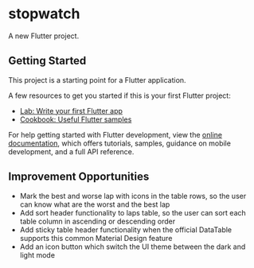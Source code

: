 # stopwatch

A new Flutter project.

## Getting Started

This project is a starting point for a Flutter application.

A few resources to get you started if this is your first Flutter project:

- [Lab: Write your first Flutter app](https://docs.flutter.dev/get-started/codelab)
- [Cookbook: Useful Flutter samples](https://docs.flutter.dev/cookbook)

For help getting started with Flutter development, view the
[online documentation](https://docs.flutter.dev/), which offers tutorials,
samples, guidance on mobile development, and a full API reference.

## Improvement Opportunities

- Mark the best and worse lap with icons in the table rows, so the user can know what are the worst and the best lap
- Add sort header functionality to laps table, so the user can sort each table column in ascending or descending order
- Add sticky table header functionality when the official DataTable supports this common Material Design feature
- Add an icon button which switch the UI theme between the dark and light mode